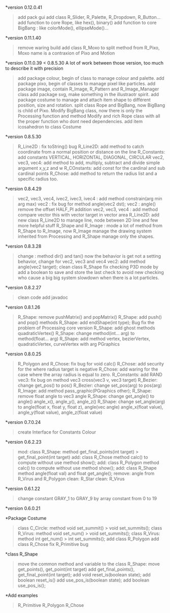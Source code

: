 *version 0.12.0.41
>add pack gui
>add class R_Slider, R_Palette, R_Dropdown, R_Button...
>add function to core Rope, like hex(), binary()
>add function to core BigBang : like colorMode(), ellipseMode()...






*version 0.11.1.40
>remove waring build
>add class R_Moxo to split method from R_Pixo, Moxo name is a contraxion of Pixo and Motion



*version 0.11.0.39 < 0.8.5.30
A lot of work between those version, too much to describe it with precision
>add package colour, begin of class to manage colour and palette.
>add package pixo, begin of classes to manage pixel like particles.
>add package image, contain R_Image, R_Pattern and R_Image_Manager class
>add package svg, make something in the illustraotr spirit.
>add package costume to manage and attach item shape to différent position, size and rotation.
>split class Rope and BigBang, now BigBang is child of Pixo.
>Modify BigBang class, now there is only the Processing function and method
>Modify and rich Rope class with all the proper function who dont need dependencies.
>add item icosahedron to class Costume




*version 0.8.5.30
>R_Line2D : fix toString() bug
>R_Line2D: add method to catch coordinate from a normal position or distance on the line
>R_Constants: add constants VERTICAL, HORIZONTAL, DIAGONAL, CIRCULAR
>vec2, vec3, vec4: add method to add, multiply, subtract and divide simple argument x,y,z and w
>R_COnstants: add const for the cardinal and sub cardinal points
>R_Chose: add method to return the radius list and a specific radius too.

*version 0.8.4.29
>vec2, vec3, vec4, ivec2, ivec3, ivec4 : add method constrain(arg min arg max)
>vec2 : fix bug for method angle(vec2 dst);
>vec2 : angle() remove the offset HALF_PI addition
>vec2, vec3, vec4 : add method compare vector this with vector target in vector area
>R_Line2D: add new class R_Line2D to manage line, node between 2D line and few more helpful stuff
>R_Shape and R_Image : mode a lot of method from R_Shape to R_Image, now R_Image manage the drawing system inherited from Processing and R_Shape manage only the shapes.



*version 0.8.3.28 
>change : method dir() and tan() now the behavior is get not a setting behavior, change for vec2, vec3 and vec4
>vec2: add method angle(vec2 target);
>clean class R_Shape
>fix checking P3D mode by add a boolean to save and store the last check to avoid new checking who cause a big big system slowdown when there is a lot particles.



*version 0.8.2.27

>clean code
>add javadoc


*version 0.8.1.26 

>R_Shape: remove pushMatrix() and popMatrix()
>R_Shape: add push() and pop() methods
>R_Shape: add endShape(int type);
>Bug fix the problem of Processing core version
>R_Shape: add ghost methods quadraticVertex()
>R_Shape: change method(int... arg) to method(float... arg)
>R_Shape: add method vertex, bezierVertex, quadraticVertex, curveVertex with arg PGraphics



*version 0.8.0.25

>R_Polygon and R_Chose: fix bug for void calc()
>R_Chose: add security for the where radius target is negative
>R_Chose: add waring for the case where the array radius is equal to zero.
>R_Constants: add RAND
>vec3: fix bug on method vec3 cross(vec3 v, vec3 target)
>R_Bezier: change get_pos() to pos()
>R_Bezier: change set_pos(arg) to pos(arg)
>R_Image: add method pass_graphic(PGraphics other);
>R_Shape: remove float angle to vec3 angle
>R_Shape: change get_angle() to angle() angle_x(), angle_y(), angle_z()
>R_Shape: change set_angle(arg) to angle(float x, float y, float z), angle(vec angle) angle_x(float value), angle_y(float value), angle_z(float value)

*version 0.7.0.24

> create Interface for Constants Colour

*version 0.6.2.23

>mod: class R_Shape: method get_final_points(int target) > get_final_point(int target)
>add: class R_Chose method calc() to compute without use method show();
>add: class R_Polygon method calc() to compute without use method show();
>add: class R_Shape method angle(float val) and float get_angle();
>remove: angle from R_Virus and R_Polygon
>clean: R_Star
>clean: R_Virus




*version 0.6.1.22

>change constant GRAY_1 to GRAY_9 by array constant from 0 to 19






*version 0.6.0.21

*Package Costume

> class C_Circle: method void set_summit() > void set_summits();
> class R_Virus: method void set_num()     > void set_summits();
> class R_Virus: method int get_num()      > int set_summits();
> add class R_Polygon
> add class R_Chose
> fix R_Primitive bug

*class R_Shape

> move the common method and variable to the class R_Shape: 
> move get_points(), get_point(int target) 
> add get_final_points(), get_final_point(int target);
> add void reset_is(boolean state);
> add boolean reset_is()
> add use_pos_is(boolean state);
> add boolean use_pos_is();

*Add examples

>R_Primitive
>R_Polygon
>R_Chose

